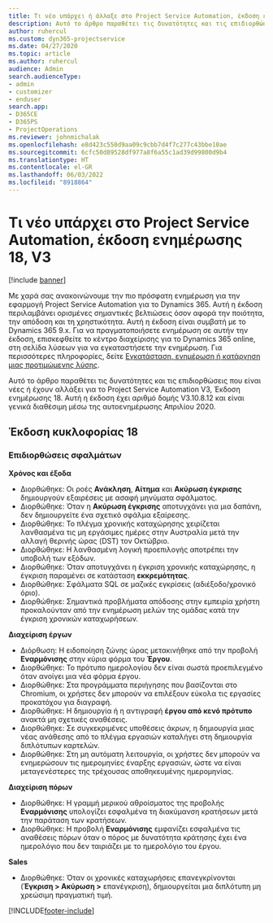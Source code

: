 ```yaml
---
title: Τι νέο υπάρχει ή άλλαξε στο Project Service Automation, έκδοση ενημέρωσης 18, V3
description: Αυτό το άρθρο παραθέτει τις δυνατότητες και τις επιδιορθώσεις που είναι διαθέσιμες στο Project Service Automation, Έκδοση ενημέρωσης 18, V3.
author: ruhercul
ms.custom: dyn365-projectservice
ms.date: 04/27/2020
ms.topic: article
ms.author: ruhercul
audience: Admin
search.audienceType:
- admin
- customizer
- enduser
search.app:
- D365CE
- D365PS
- ProjectOperations
ms.reviewer: johnmichalak
ms.openlocfilehash: e8d423c550d9aa09c9cbb7d4f7c277c43bbe10ae
ms.sourcegitcommit: 6cfc50d89528df977a8f6a55c1ad39d99800d9b4
ms.translationtype: HT
ms.contentlocale: el-GR
ms.lasthandoff: 06/03/2022
ms.locfileid: "8918864"
---
```

# <a name="project-service-automation-update-release-18-v3"></a>Τι νέο υπάρχει στο Project Service Automation, έκδοση ενημέρωσης 18, V3

[!include [banner](../includes/psa-now-project-operations.md)]

Με χαρά σας ανακοινώνουμε την πιο πρόσφατη ενημέρωση για την εφαρμογή Project Service Automation για το Dynamics 365. Αυτή η έκδοση περιλαμβάνει ορισμένες σημαντικές βελτιώσεις όσον αφορά την ποιότητα, την απόδοση και τη χρηστικότητα. Αυτή η έκδοση είναι συμβατή με το Dynamics 365 9.x. Για να πραγματοποιήσετε ενημέρωση σε αυτήν την έκδοση, επισκεφθείτε το κέντρο διαχείρισης για το Dynamics 365 online, στη σελίδα λύσεων για να εγκαταστήσετε την ενημέρωση. Για περισσότερες πληροφορίες, δείτε [Εγκατάσταση, ενημέρωση ή κατάργηση μιας προτιμώμενης λύσης](/power-platform/admin/install-remove-preferred-solution).

Αυτό το άρθρο παραθέτει τις δυνατότητες και τις επιδιορθώσεις που είναι νέες ή έχουν αλλάξει για το Project Service Automation V3, Έκδοση ενημέρωσης 18. Αυτή η έκδοση έχει αριθμό δομής V3.10.8.12 και είναι γενικά διαθέσιμη μέσω της αυτοενημέρωσης Απριλίου 2020.

## <a name="update-release-18"></a>Έκδοση κυκλοφορίας 18

### <a name="bug-fixes"></a>Επιδιορθώσεις σφαλμάτων

**Χρόνος και έξοδα**

- Διορθώθηκε: Οι ροές **Ανάκληση**, **Αίτημα** και **Ακύρωση έγκρισης** δημιουργούν εξαιρέσεις με ασαφή μηνύματα σφάλματος.
- Διορθώθηκε: Όταν η **Ακύρωση έγκρισης** αποτυγχάνει για μια δαπάνη, δεν δημιουργείτε ένα σχετικό σφάλμα εξαίρεσης.
- Διορθώθηκε: Το πλέγμα χρονικής καταχώρησης χειρίζεται λανθασμένα τις μη εργάσιμες ημέρες στην Αυστραλία μετά την αλλαγή θερινής ώρας (DST) τον Οκτώβριο.
- Διορθώθηκε: Η λανθασμένη λογική προεπιλογής αποτρέπει την υποβολή των εξόδων.
- Διορθώθηκε: Όταν αποτυγχάνει η έγκριση χρονικής καταχώρησης, η έγκριση παραμένει σε κατάσταση **εκκρεμότητας**.
- Διορθώθηκε: Σφάλματα SQL σε μαζικές εγκρίσεις (αδιέξοδο/χρονικό όριο).
- Διορθώθηκε: Σημαντικά προβλήματα απόδοσης στην εμπειρία χρήστη προκαλούνταν από την ενημέρωση μελών της ομάδας κατά την έγκριση χρονικών καταχωρήσεων.

**Διαχείριση έργων**

- Διόρθωση: Η ειδοποίηση ζώνης ώρας μετακινήθηκε από την προβολή **Εναρμόνισης** στην κύρια φόρμα του **Έργου**.
- Διορθώθηκε: Το πρότυπο ημερολογίου δεν είναι σωστά προεπιλεγμένο όταν ανοίγει μια νέα φόρμα έργου.
- Διορθώθηκε: Στα προγράμματα περιήγησης που βασίζονται στο Chromium, οι χρήστες δεν μπορούν να επιλέξουν εύκολα τις εργασίες προκατόχου για διαγραφή.
- Διορθώθηκε: Η δημιουργία ή η αντιγραφή **έργου από κενό πρότυπο** ανακτά μη σχετικές αναθέσεις.
- Διορθώθηκε: Σε συγκεκριμένες υποθέσεις άκρων, η δημιουργία μιας νέας ανάθεσης από το πλέγμα εργασιών καταλήγει στη δημιουργία διπλότυπων καρτελών.
- Διορθώθηκε: Στη μη αυτόματη λειτουργία, οι χρήστες δεν μπορούν να ενημερώσουν τις ημερομηνίες έναρξης εργασιών, ώστε να είναι μεταγενέστερες της τρέχουσας αποθηκευμένης ημερομηνίας.

**Διαχείριση πόρων**

- Διορθώθηκε: Η γραμμή μερικού αθροίσματος της προβολής **Εναρμόνισης** υπολογίζει εσφαλμένα τη διακύμανση κρατήσεων μετά την παράταση των κρατήσεων.
- Διορθώθηκε: Η προβολή **Εναρμόνισης** εμφανίζει εσφαλμένα τις αναθέσεις πόρων όταν ο πόρος με δυνατότητα κράτησης έχει ένα ημερολόγιο που δεν ταιριάζει με το ημερολόγιο του έργου.

**Sales**

- Διορθώθηκε: Όταν οι χρονικές καταχωρήσεις επανεγκρίνονται (**Έγκριση > Ακύρωση >** επανέγκριση), δημιουργείται μια διπλότυπη μη χρεώσιμη πραγματική τιμή.


[!INCLUDE[footer-include](../includes/footer-banner.md)]
